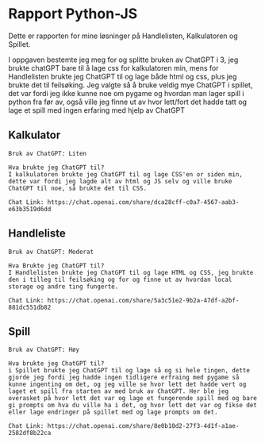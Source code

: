 # Rapport Python-JS 
Dette er rapporten for mine løsninger på Handlelisten, Kalkulatoren og Spillet.

I oppgaven bestemte jeg meg for og splitte bruken av ChatGPT i 3, jeg brukte chatGPT bare til å lage css for kalkulatoren min, mens for Handlelisten brukte jeg ChatGPT til og lage både html og css, plus jeg brukte det til feilsøking. Jeg valgte så å bruke veldig mye ChatGPT i spillet, det var fordi jeg ikke kunne noe om pygame og hvordan man lager spill i python fra før av, også ville jeg finne ut av hvor lett/fort det hadde tatt og lage et spill med ingen erfaring med hjelp av ChatGPT

## Kalkulator
    Bruk av ChatGPT: Liten

    Hva brukte jeg ChatGPT til?
    I kalkulatoren brukte jeg ChatGPT til og lage CSS'en or siden min, dette var fordi jeg lagde alt av html og JS selv og ville bruke ChatGPT til noe, så brukte det til CSS.

    Chat Link: https://chat.openai.com/share/dca28cff-c0a7-4567-aab3-e63b3519d6dd


## Handleliste
    Bruk av ChatGPT: Moderat

    Hva Brukte jeg ChatGPT til?
    I Handlelisten brukte jeg ChatGPT til og lage HTML og CSS, jeg brukte den i tilleg til feilsøking og for og finne ut av hvordan local storage og andre ting fungerte.

    Chat Link: https://chat.openai.com/share/5a3c51e2-9b2a-47df-a2bf-881dc551db82


## Spill
    Bruk av ChatGPT: Høy

    Hva brukte jeg ChatGPT til?
    i Spillet brukte jeg ChatGPT til og lage så og si hele tingen, dette gjorde jeg fordi jeg hadde ingen tidligere erfraing med pygame så kunne ingenting om det, og jeg ville se hvor lett det hadde vert og laget et spill fra starten av med bruk av ChatGPT. Her ble jeg overasket på hvor lett det var og lage et fungerende spill med og bare gi prompts om hva du ville ha i det, og hvor lett det var og fikse det eller lage endringer på spillet med og lage prompts om det.

    Chat Link: https://chat.openai.com/share/8e0b10d2-27f3-4d1f-a1ae-2582df8b22ca